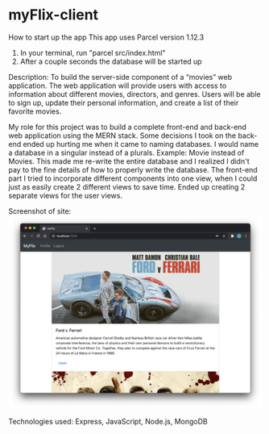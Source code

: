 # myFlix-client

How to start up the app
This app uses Parcel version 1.12.3

1. In your terminal, run "parcel src/index.html"
2. After a couple seconds the database will be started up

Description:
To build the server-side component of a “movies” web application. The web application will provide users with access to information about different movies, directors, and genres. Users will be able to sign up, update their personal information, and create a list of their favorite movies.

My role for this project was to build a complete front-end and back-end web application using the MERN stack.
Some decisions I took on the back-end ended up hurting me when it came to naming databases. I would name a database in
a singular instead of a plurals. Example: Movie instead of Movies. This made me re-write the entire database and I realized I didn't pay to the fine details of how to properly write the database. The front-end part I tried to incorporate different components into one view, when I could just as easily create 2 different views to save time. Ended up creating 2 separate views for the user views.

Screenshot of site:
![alt text](https://github.com/jdlovin7185/myFlix-client/blob/main/screenshot.jpg?raw=true)

Technologies used: Express, JavaScript, Node.js, MongoDB
